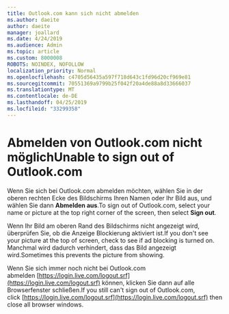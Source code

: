 ```yaml
---
title: Outlook.com kann sich nicht abmelden
ms.author: daeite
author: daeite
manager: joallard
ms.date: 4/24/2019
ms.audience: Admin
ms.topic: article
ms.custom: 8000008
ROBOTS: NOINDEX, NOFOLLOW
localization_priority: Normal
ms.openlocfilehash: c4705d56435a597f718d643c1fd96d20cf969e81
ms.sourcegitcommit: 70551369a9799b25f042f20a4de88a8d33666037
ms.translationtype: MT
ms.contentlocale: de-DE
ms.lasthandoff: 04/25/2019
ms.locfileid: "33299358"
---
```

# <a name="unable-to-sign-out-of-outlookcom"></a><span data-ttu-id="9b206-102">Abmelden von Outlook.com nicht möglich</span><span class="sxs-lookup"><span data-stu-id="9b206-102">Unable to sign out of Outlook.com</span></span>

<span data-ttu-id="9b206-103">Wenn Sie sich bei Outlook.com abmelden möchten, wählen Sie in der oberen rechten Ecke des Bildschirms Ihren Namen oder Ihr Bild aus, und wählen Sie dann **Abmelden aus**.</span><span class="sxs-lookup"><span data-stu-id="9b206-103">To sign out of Outlook.com, select your name or picture at the top right corner of the screen, then select **Sign out**.</span></span>

<span data-ttu-id="9b206-104">Wenn Ihr Bild am oberen Rand des Bildschirms nicht angezeigt wird, überprüfen Sie, ob die Anzeige Blockierung aktiviert ist.</span><span class="sxs-lookup"><span data-stu-id="9b206-104">If you don't see your picture at the top of screen, check to see if ad blocking is turned on.</span></span> <span data-ttu-id="9b206-105">Manchmal wird dadurch verhindert, dass das Bild angezeigt wird.</span><span class="sxs-lookup"><span data-stu-id="9b206-105">Sometimes this prevents the picture from showing.</span></span>

<span data-ttu-id="9b206-106">Wenn Sie sich immer noch nicht bei Outlook.com abmelden [https://login.live.com/logout.srf](https://login.live.com/logout.srf) können, klicken Sie dann auf alle Browserfenster schließen.</span><span class="sxs-lookup"><span data-stu-id="9b206-106">If you still can't sign out of Outlook.com, click [https://login.live.com/logout.srf](https://login.live.com/logout.srf) then close all browser windows.</span></span>